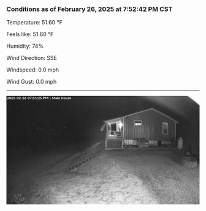 ### Conditions as of February 26, 2025 at 7:52:42 PM CST 

Temperature: 51.60 &deg;F

Feels like: 51.60 &deg;F

Humidity: 74%

Wind Direction: SSE

Windspeed: 0.0 mph

Wind Gust: 0.0 mph

---

<img src="./images/latest.jpeg"/>

